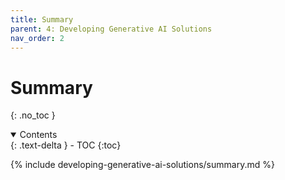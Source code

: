 ```yaml
---
title: Summary
parent: 4: Developing Generative AI Solutions
nav_order: 2
---
```


# Summary
{: .no_toc }

<details open markdown="block">
  <summary>
    Contents
  </summary>
  {: .text-delta }
- TOC
{:toc}
</details>

{% include developing-generative-ai-solutions/summary.md %}
